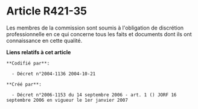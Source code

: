 # Article R421-35

Les membres de la commission sont soumis à l'obligation de discrétion professionnelle en ce qui concerne tous les faits et
documents dont ils ont connaissance en cette qualité.

**Liens relatifs à cet article**

	**Codifié par**:

	  - Décret n°2004-1136 2004-10-21

	**Créé par**:

	  - Décret n°2006-1153 du 14 septembre 2006 - art. 1 () JORF 16 septembre 2006 en vigueur le 1er janvier 2007
